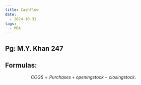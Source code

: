 ```yaml
---
title: Cashflow
date:
  - 2024-10-31
tags:
  - MBA
---
```

## Pg: M.Y. Khan 247

## Formulas:
$$
COGS=Purchases+opening stock-closingstock.
$$
